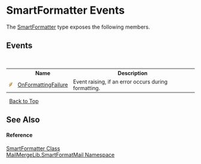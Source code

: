 # SmartFormatter Events
 

The <a href="698f401b-f7d0-86a2-f8b1-ec9f15f73c85">SmartFormatter</a> type exposes the following members.


## Events
&nbsp;<table><tr><th></th><th>Name</th><th>Description</th></tr><tr><td>![Public event](media/pubevent.gif "Public event")</td><td><a href="717ac2b8-de99-7086-f3ef-8a250f38425d">OnFormattingFailure</a></td><td>
Event raising, if an error occurs during formatting.</td></tr></table>&nbsp;
<a href="#smartformatter-events">Back to Top</a>

## See Also


#### Reference
<a href="698f401b-f7d0-86a2-f8b1-ec9f15f73c85">SmartFormatter Class</a><br /><a href="88cfadde-a921-7a6c-1e84-2ad3bb604d31">MailMergeLib.SmartFormatMail Namespace</a><br />
